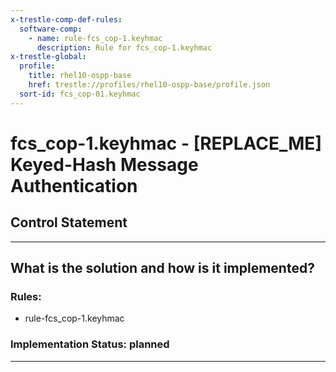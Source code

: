 ```yaml
---
x-trestle-comp-def-rules:
  software-comp:
    - name: rule-fcs_cop-1.keyhmac
      description: Rule for fcs_cop-1.keyhmac
x-trestle-global:
  profile:
    title: rhel10-ospp-base
    href: trestle://profiles/rhel10-ospp-base/profile.json
  sort-id: fcs_cop-01.keyhmac
---
```


# fcs_cop-1.keyhmac - \[REPLACE_ME\] Keyed-Hash Message Authentication

## Control Statement

______________________________________________________________________

## What is the solution and how is it implemented?

<!-- For implementation status enter one of: implemented, partial, planned, alternative, not-applicable -->

<!-- Note that the list of rules under ### Rules: is read-only and changes will not be captured after assembly to JSON -->

<!-- Add control implementation description here for control: fcs_cop-1.keyhmac -->

### Rules:

  - rule-fcs_cop-1.keyhmac

### Implementation Status: planned

______________________________________________________________________
